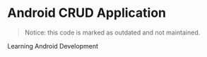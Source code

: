 # Android CRUD Application

> Notice: this code is marked as outdated and not maintained.

Learning Android Development
